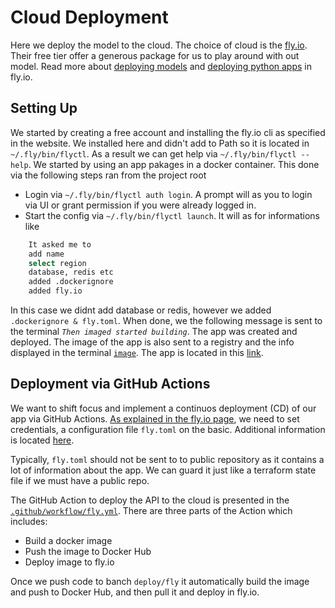 # Cloud Deployment

Here we deploy the model to the cloud. The choice of cloud is the [fly.io](https://fly.io). Their free tier offer a generous package for us to play around with out model. Read more about [deploying models](https://fly.io/docs/flyctl/deploy/#options) and [deploying python apps](https://fly.io/docs/languages-and-frameworks/python/) in fly.io.

## Setting Up

We started by creating a free account and installing the fly.io cli as specified in the website. We installed here and didn't add to Path so it is located in `~/.fly/bin/flyctl`. As a result we can get help via `~/.fly/bin/flyctl --help`. We started by using an app pakages in a docker container. This done via the following steps ran from the project root

- Login via `~/.fly/bin/flyctl auth login`. A prompt will as you to login via UI or grant permission if you were already logged in.
- Start the config via `~/.fly/bin/flyctl launch`. It will as for informations like

```sh
    It asked me to
    add name
    select region
    database, redis etc
    added .dockerignore
    added fly.io
```

In this case we didnt add database or redis, however we added `.dockerignore & fly.toml`. When done, we the following message is sent to the terminal _`Then imaged started building`_. The app was created and deployed. The image of the app is also sent to a registry and the info displayed in the terminal [`image`](registry.fly.io/credit-scoring). The app is located in this [link](https://credit-scoring.fly.dev/docs).

## Deployment via GitHub Actions

We want to shift focus and implement a continuos deployment (CD) of our app via GitHub Actions. [As explained in the fly.io page](https://fly.io/docs/app-guides/continuous-deployment-with-github-actions/), we need to set credentials, a configuration file `fly.toml` on the basic. Additional information is located [here](https://dev.to/ruthmoog/deploying-a-project-to-flyio-with-github-actions-2c7e).

Typically, `fly.toml` should not be sent to to public repository as it contains a lot of information about the app. We can guard it just like a terraform state file if we must have a public repo.

The GitHub Action to deploy the API to the cloud is presented in the [`.github/workflow/fly.yml`](.github/workflows/fly.yml). There are three parts of the Action which includes:

- Build a docker image
- Push the image to Docker Hub
- Deploy image to fly.io

Once we push code to banch `deploy/fly` it automatically build the image and push to Docker Hub, and then pull it and deploy in fly.io.